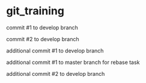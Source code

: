 # git_training

commit #1 to develop branch

commit #2 to develop branch

additional commit #1 to develop branch

additional commit #1 to master branch for rebase task

additional commit #2 to develop branch
